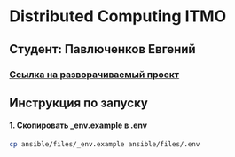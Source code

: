 # Distributed Computing ITMO

## Студент: Павлюченков Евгений
### [Ссылка на разворачиваемый проект](https://github.com/loveavoider/kittygram)

## Инструкция по запуску
#### 1. Скопировать _env.example в .env
```bash
cp ansible/files/_env.example ansible/files/.env
```